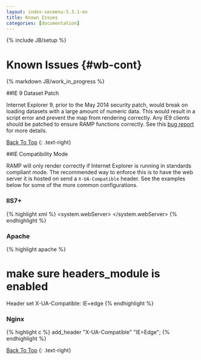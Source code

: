 ```yaml
---
layout: index-secmenu-5.3.1-en
title: Known Issues
categories: [documentation]
---
```

{% include JB/setup %}

<a name="top" />

# Known Issues {#wb-cont}

{% markdown JB/work_in_progress %}

<div class="toc"></div>

##IE 9 Dataset Patch

Internet Explorer 9, prior to the May 2014 security patch, would break on loading datasets with a large amount of numeric data.
This would result in a script error and prevent the map from rendering correctly.  Any IE9 clients should be patched to ensure
RAMP functions correctly.  See this <a href="http://stackoverflow.com/questions/11833319/ie-error-2147024882/11909547#11909547">
bug report</a> for more details.

[Back To Top](#top)
{: .text-right}

##IE Compatibility Mode

RAMP will only render correctly if Internet Explorer is running in standards compliant mode.  The recommended way to enforce
this is to have the web server it is hosted on send a ```X-UA-Compatible``` header.  See the examples below for some of the
more common configurations.

### IIS7+

{% highlight xml %}
<system.webServer>
    <httpProtocol>
      <customHeaders>
        <add name="X-UA-Compatible" value="IE=edge" />
      </customHeaders>
    </httpProtocol>
</system.webServer>
{% endhighlight %}

### Apache

{% highlight apache %}
# make sure headers_module is enabled
<IfModule headers_module>
   Header set X-UA-Compatible: IE=edge
</IfModule>
{% endhighlight %}

### Nginx

{% highlight c %}
add_header "X-UA-Compatible" "IE=Edge";
{% endhighlight %}

[Back To Top](#top)
{: .text-right}
